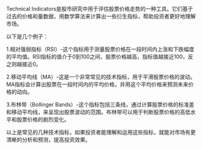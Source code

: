

Technical Indicators是股市研究中用于评估股票价格走势的一种工具。它们基于过去的价格和量数据，用数学算法来计算出一些衍生指标，帮助投资者更好地理解市场。

以下是几个例子：

1.相对强弱指标（RSI）-这个指标用于测量股票价格在一段时间内上涨和下跌幅度的平均值。RSI指标的值介于0到100之间，股票价格越高，指标值越接近100，反之则越接近0。

2.移动平均线（MA）-这是一个非常常见的技术指标，用于平滑股票价格的波动。MA指标会计算出股票在一段时间内的平均价格，并用这个平均价格来预测未来价格的动向。

3.布林带（Bollinger Bands）-这个指标包括三条线，通过计算股票价格的标准差和移动平均线，来呈现出股票波动的范围。布林带可以用于判断股票价格的高低水平和股票价格的剧烈变化。

以上是常见的几种技术指标，如果投资者能理解和运用这些指标，就能对市场有更清晰的分析和预测，提高投资效果。